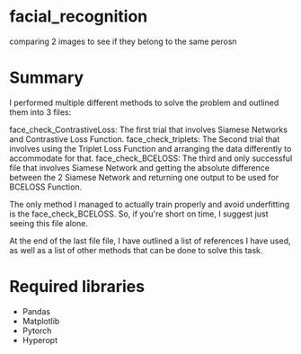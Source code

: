 # facial_recognition
comparing 2 images to see if they belong to the same perosn

# Summary

I performed multiple different methods to solve the problem and outlined them into 3 files:

face_check_ContrastiveLoss: The first trial that involves Siamese Networks and Contrastive Loss Function.
face_check_triplets: The Second trial that involves using the Triplet Loss Function and arranging the data differently to accommodate for that. 
face_check_BCELOSS: The third and only successful file that involves Siamese Network and getting the absolute difference between the 2 Siamese Network and returning one output to be used for BCELOSS Function.

The only method I managed to actually train properly and avoid underfitting is the face_check_BCELOSS.
So, if you're short on time, I suggest just seeing this file alone.

At the end of the last file file, I have outlined a list of references I have used, as well as a list of other methods that can be done to solve this task.

# Required libraries

- Pandas
- Matplotlib
- Pytorch
- Hyperopt
